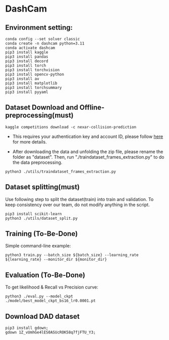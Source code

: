 # DashCam
## Environment setting:

```
conda config --set solver classic
conda create -n dashcam python=3.11
conda activate dashcam
pip3 install kaggle
pip3 install pandas
pip3 install decord 
pip3 install torch 
pip3 install torchvision
pip3 install opencv-python
pip3 install av  
pip3 install matplotlib 
pip3 install torchsummary
pip3 install pyyaml
```

## Dataset Download and Offline-preprocessing(must)
```
kaggle competitions download -c nexar-collision-prediction
```
* This requires your authentication key and account ID, please follow [here](https://github.com/Kaggle/kaggle-api#download-dataset-files) for more details.

* After downloading the data and unfolding the zip file, please rename the folder as "dataset". Then, run "./traindataset_frames_extraction.py" to do the data preprocessing.
```
python3 ./utils/traindataset_frames_extraction.py
```
## Dataset splitting(must)
Use following step to split the dataset(train) into train and validation. To keep consistency over our team, do not modify anything in the script.
```
pip3 install scikit-learn
python3 ./utils/dataset_split.py
``` 


## Training (To-Be-Done)
Simple command-line example:
```
python3 train.py --batch_size ${batch_size} --learning_rate ${learning_rate} --monitor_dir ${monitor_dir} 
```

## Evaluation (To-Be-Done)
To get likelihood & Recall vs Precision curve:
```
python3 ./eval.py --model_ckpt ./model/best_model_ckpt_bs16_lr0.0001.pt 
```

## Download DAD dataset
```
pip3 install gdown;
gdown 1Z_vUmhGe4lES0ASUcROK58q7fjFTU_Y3;
```
